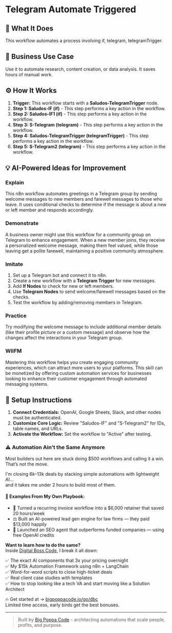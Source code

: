 # Telegram Automate Triggered

## 🚀 What It Does
This workflow automates a process involving if, telegram, telegramTrigger.

## 💼 Business Use Case
Use it to automate research, content creation, or data analysis. It saves hours of manual work.

## ⚙️ How It Works
1.  **Trigger:** This workflow starts with a **Saludos-TelegramTrigger** node.
2. **Step 1: Saludos-IF (if)** - This step performs a key action in the workflow.
3. **Step 2: Saludos-IF1 (if)** - This step performs a key action in the workflow.
4. **Step 3: S-Telegram (telegram)** - This step performs a key action in the workflow.
5. **Step 4: Saludos-TelegramTrigger (telegramTrigger)** - This step performs a key action in the workflow.
6. **Step 5: S-Telegram2 (telegram)** - This step performs a key action in the workflow.

## 💡 AI-Powered Ideas for Improvement
### Explain
This n8n workflow automates greetings in a Telegram group by sending welcome messages to new members and farewell messages to those who leave. It uses conditional checks to determine if the message is about a new or left member and responds accordingly.

### Demonstrate
A business owner might use this workflow for a community group on Telegram to enhance engagement. When a new member joins, they receive a personalized welcome message, making them feel valued, while those leaving get a polite farewell, maintaining a positive community atmosphere.

### Imitate
1. Set up a Telegram bot and connect it to n8n.
2. Create a new workflow with a **Telegram Trigger** for new messages.
3. Add **If Nodes** to check for new or left members.
4. Use **Telegram Nodes** to send welcome/farewell messages based on the checks.
5. Test the workflow by adding/removing members in Telegram.

### Practice
Try modifying the welcome message to include additional member details (like their profile picture or a custom message) and observe how the changes affect the interactions in your Telegram group.

### WIIFM
Mastering this workflow helps you create engaging community experiences, which can attract more users to your platforms. This skill can be monetized by offering custom automation services for businesses looking to enhance their customer engagement through automated messaging systems.

## 🔧 Setup Instructions
1. **Connect Credentials:** OpenAI, Google Sheets, Slack, and other nodes must be authenticated.
2. **Customize Core Logic:** Review "Saludos-IF" and "S-Telegram2" for IDs, table names, and URLs.
3. **Activate the Workflow:** Set the workflow to "Active" after testing.

### ⚠️ Automation Ain’t the Same Anymore

Most builders out here are stuck doing $500 workflows and calling it a win.  
That’s not the move.  

I'm closing $6k–$13k deals by stacking simple automations with lightweight AI...  
and it takes me under 2 hours to build most of them.

#### 🧠 Examples From My Own Playbook:
- 🔁 Turned a recurring invoice workflow into a $6,000 retainer that saved 20 hours/week  
- ⚖️ Built an AI-powered lead gen engine for law firms — they paid $13,000 happily  
- 🚀 Launched an SEO agent that outperforms funded companies — using free OpenAI credits  

**Want to learn how to do the same?**  
Inside [Digital Boss Code](https://bigpoppacode.io/go/dbc), I break it all down:

✅ The exact AI components that 3x your pricing overnight  
✅ My $15k Automation Framework using n8n + LangChain  
✅ Word-for-word scripts to close high-ticket deals  
✅ Real client case studies with templates  
✅ How to stop looking like a tech VA and start moving like a Solution Architect  

🔥 Get started at → [bigpoppacode.io/go/dbc](https://bigpoppacode.io/go/dbc)  
Limited time access, early birds get the best bonuses.

---
> Built by [Big Poppa Code](https://bigpoppacode.io) – architecting automations that scale people, profits, and purpose.
